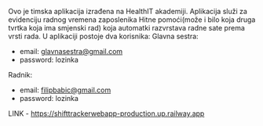 Ovo je timska aplikacija izrađena na HealthIT akademiji. Aplikacija služi za evidenciju radnog vremena zaposlenika Hitne pomoći(može i bilo koja druga tvrtka koja ima smjenski rad) koja automatki razvrstava radne sate prema vrsti rada.
U aplikaciji postoje dva korisnika:
Glavna sestra: 
  - email: glavnasestra@gmail.com 
  - password: lozinka

Radnik:
  - email: filipbabic@gmail.com
  - password: lozinka

LINK - https://shifttrackerwebapp-production.up.railway.app
